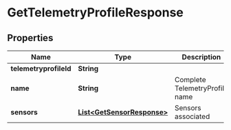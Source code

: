 

# GetTelemetryProfileResponse


## Properties

| Name | Type | Description | Notes |
|------------ | ------------- | ------------- | -------------|
|**telemetryprofileId** | **String** |  |  |
|**name** | **String** | Complete TelemetryProfile name |  |
|**sensors** | [**List&lt;GetSensorResponse&gt;**](GetSensorResponse.md) | Sensors associated |  |



